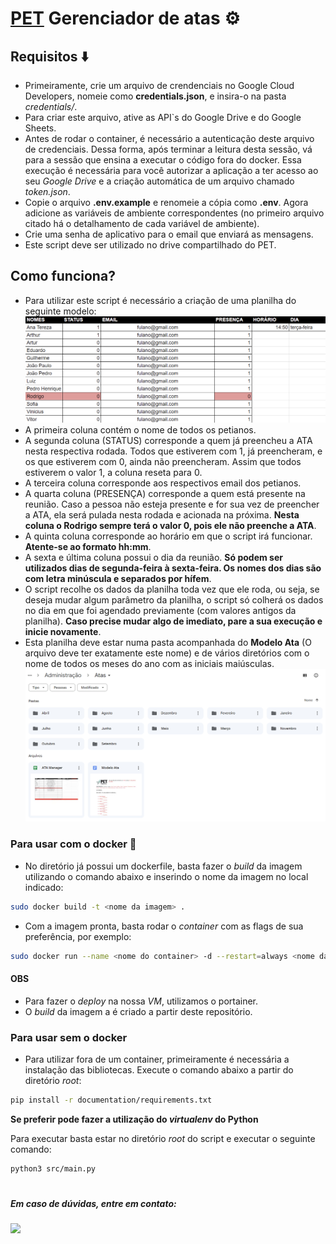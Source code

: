 # [PET](https://pet.inf.ufes.br/) Gerenciador de atas :gear:

## Requisitos :arrow_down:
 - Primeiramente, crie um arquivo de crendenciais no Google Cloud Developers, nomeie como **credentials.json**, e insira-o na pasta *credentials/*.
 - Para criar este arquivo, ative as API`s do Google Drive e do Google Sheets.
 - Antes de rodar o container, é necessário a autenticação deste arquivo de credenciais. Dessa forma, após terminar a leitura desta sessão, vá para a sessão que ensina a executar o código fora do docker. Essa execução é necessária para você autorizar a aplicação a ter acesso ao seu *Google Drive* e a criação automática de um arquivo chamado *token.json*.
 - Copie o arquivo **.env.example** e renomeie a cópia como **.env**. Agora adicione as variáveis de ambiente correspondentes (no primeiro arquivo citado há o detalhamento de cada variável de ambiente).
 - Crie uma senha de aplicativo para o email que enviará as mensagens.
 - Este script deve ser utilizado no drive compartilhado do PET.

## Como funciona?
 - Para utilizar este script é necessário a criação de uma planilha do seguinte modelo:
    ![image](documentation/assets/planilha.png)
 - A primeira coluna contém o nome de todos os petianos.
 - A segunda coluna (STATUS) corresponde a quem já preencheu a ATA nesta respectiva rodada. Todos que estiverem com 1, já preencheram, e os que estiverem com 0, ainda não preencheram. Assim que todos estiverem o valor 1, a coluna reseta para 0.
 - A terceira coluna corresponde aos respectivos email dos petianos.
 - A quarta coluna (PRESENÇA) corresponde a quem está presente na reunião. Caso a pessoa não esteja presente e for sua vez de preencher a ATA, ela será pulada nesta rodada e acionada na próxima. **Nesta coluna o Rodrigo sempre terá o valor 0, pois ele não preenche a ATA**.
 - A quinta coluna corresponde ao horário em que o script irá funcionar. **Atente-se ao formato hh:mm**.
 - A sexta e última coluna possui o dia da reunião. **Só podem ser utilizados dias de segunda-feira à sexta-feira. Os nomes dos dias são com letra minúscula e separados por hífem**.
 - O script recolhe os dados da planilha toda vez que ele roda, ou seja, se deseja mudar algum parâmetro da planilha, o script só colherá os dados no dia em que foi agendado previamente (com valores antigos da planilha). **Caso precise mudar algo de imediato, pare a sua execução e inicie novamente**.
 - Esta planilha deve estar numa pasta acompanhada do **Modelo Ata** (O arquivo deve ter exatamente este nome) e de vários diretórios com o nome de todos os meses do ano com as iniciais maiúsculas. 
    ![image](documentation/assets/pasta.png)

### Para usar com o docker :whale:
 - No diretório já possui um dockerfile, basta fazer o *build* da imagem utilizando o comando abaixo e inserindo o nome da imagem no local indicado:
```bash
sudo docker build -t <nome da imagem> . 
```
 - Com a imagem pronta, basta rodar o *container* com as flags de sua preferência, por exemplo:
```bash
sudo docker run --name <nome do container> -d --restart=always <nome da imagem> 
```
#### OBS
 - Para fazer o *deploy* na nossa *VM*, utilizamos o portainer.
 - O *build* da imagem a é criado a partir deste repositório.

### Para usar sem o docker
 - Para utilizar fora de um container, primeiramente é necessária a instalação das bibliotecas. Execute o comando abaixo a partir do diretório *root*: 
```bash
pip install -r documentation/requirements.txt
```
**Se preferir pode fazer a utilização do *virtualenv* do Python**

Para executar basta estar no diretório *root* do script e executar o seguinte comando:
```bash
python3 src/main.py
```
#

##### Em caso de dúvidas, entre em contato:
<a href = "mailto:joaopaulomoura5328@gmail.com"><img src="https://img.shields.io/badge/-Gmail-%23333?style=for-the-badge&logo=gmail&logoColor=white" target="_blank"></a>
